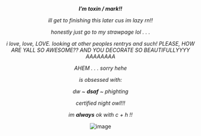 <p align="center"
 
 ***I’m _toxin / mark!!_***

 <p align="center"

 *ill get to finishing this later cus im lazy rn!!*

 <p align="center"
  
 *honestly just go to my strawpage lol . . .*

<p align="center"
 
 *i love, love, LOVE. looking at other peoples rentrys and such! PLEASE, HOW ARE YALL SO AWESOME?? AND YOU DECORATE SO BEAUTIFULLYYYY AAAAAAAA*

<p align="center"
 
*AHEM . . . sorry hehe*

<p align="center"
 
*is obsessed with:*

<p align="center"

*dw ~ **dsaf** ~ phighting*

<p align="center"
 
*certified night owl!!!*

<p align="center"

 *im **always** ok with c + h !!*
<p align="center"
 
![image](https://github.com/user-attachments/assets/14db46a9-5433-4996-b971-b90dfdcf9ba8)

<!---
toxin-catz/toxin-catz is a ✨ special ✨ repository because its `README.md` (this file) appears on your GitHub profile.
You can click the Preview link to take a look at your changes.
--->
